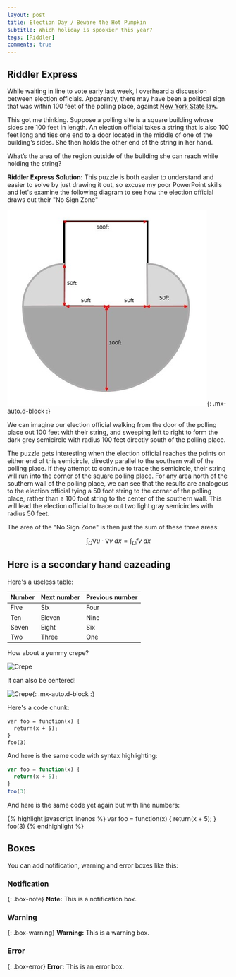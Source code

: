 ```yaml
---
layout: post
title: Election Day / Beware the Hot Pumpkin
subtitle: Which holiday is spookier this year?
tags: [Riddler]
comments: true
---
```


## Riddler Express

While waiting in line to vote early last week, I overheard a discussion between election officials. Apparently, there may have been a political sign that was within 100 feet of the polling place, against [New York State law](https://www.nysenate.gov/legislation/laws/EDN/2031-A).

This got me thinking. Suppose a polling site is a square building whose sides are 100 feet in length. An election official takes a string that is also 100 feet long and ties one end to a door located in the middle of one of the building’s sides. She then holds the other end of the string in her hand.

What’s the area of the region outside of the building she can reach while holding the string?
 
**Riddler Express Solution:**
This puzzle is both easier to understand and easier to solve by just drawing it out, so excuse my poor PowerPoint skills and let's examine the following diagram to see how the election official draws out their "No Sign Zone"


![Polling Place](https://github.com/noahmarinelli/noahmarinelli.github.io/blob/master/RiddlerVotingCircle.jpg){: .mx-auto.d-block :}

We can imagine our election official walking from the door of the polling place out 100 feet with their string, and sweeping left to right to form the dark grey semicircle with radius 100 feet directly south of the polling place.

The puzzle gets interesting when the election official reaches the points on either end of this semicircle, directly parallel to the southern wall of the polling place. If they attempt to continue to trace the semicircle, their string will run into the corner of the square polling place. For any area north of the southern wall of the polling place, we can see that the results are analogous to the election official tying a 50 foot string to the corner of the polling place, rather than a 100 foot string to the center of the southern wall. This will lead the election official to trace out two light gray semicircles with radius 50 feet.

The area of the "No Sign Zone" is then just the sum of these three areas:

$$\int_\Omega \nabla u \cdot \nabla v~dx = \int_\Omega fv~dx$$


## Here is a secondary hand eazeading

Here's a useless table:

| Number | Next number | Previous number |
| :------ |:--- | :--- |
| Five | Six | Four |
| Ten | Eleven | Nine |
| Seven | Eight | Six |
| Two | Three | One |


How about a yummy crepe?

![Crepe](https://s3-media3.fl.yelpcdn.com/bphoto/cQ1Yoa75m2yUFFbY2xwuqw/348s.jpg)

It can also be centered!

![Crepe](https://s3-media3.fl.yelpcdn.com/bphoto/cQ1Yoa75m2yUFFbY2xwuqw/348s.jpg){: .mx-auto.d-block :}

Here's a code chunk:

~~~
var foo = function(x) {
  return(x + 5);
}
foo(3)
~~~

And here is the same code with syntax highlighting:

```javascript
var foo = function(x) {
  return(x + 5);
}
foo(3)
```

And here is the same code yet again but with line numbers:

{% highlight javascript linenos %}
var foo = function(x) {
  return(x + 5);
}
foo(3)
{% endhighlight %}

## Boxes
You can add notification, warning and error boxes like this:

### Notification

{: .box-note}
**Note:** This is a notification box.

### Warning

{: .box-warning}
**Warning:** This is a warning box.

### Error

{: .box-error}
**Error:** This is an error box.
